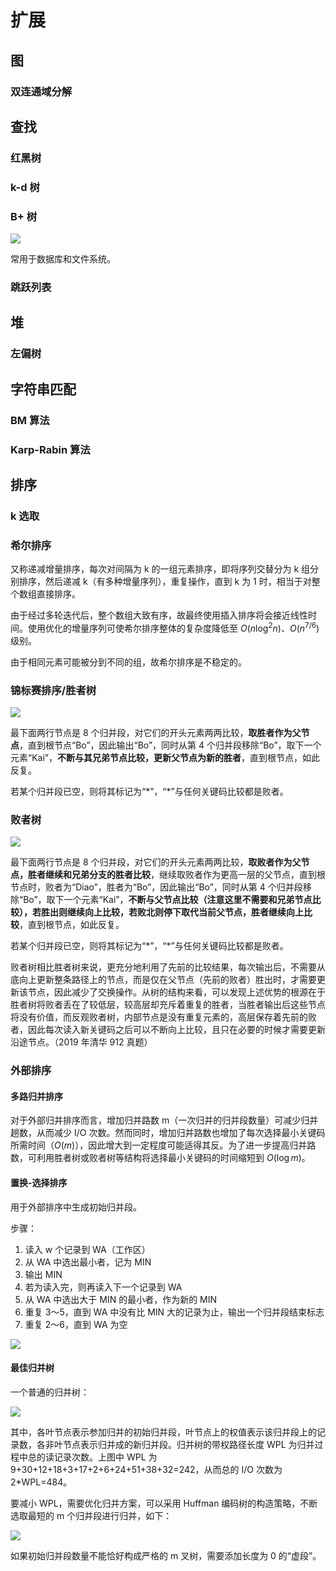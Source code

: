 # 扩展

## 图

### 双连通域分解

## 查找

### 红黑树

### k-d 树

### B+ 树

![](15691500419381.png)

常用于数据库和文件系统。

### 跳跃列表

## 堆

### 左偏树

## 字符串匹配

### BM 算法

### Karp-Rabin 算法

## 排序

### k 选取

### 希尔排序

又称递减增量排序，每次对间隔为 k 的一组元素排序，即将序列交替分为 k 组分别排序，然后递减 k（有多种增量序列），重复操作，直到 k 为 1 时，相当于对整个数组直接排序。

由于经过多轮迭代后，整个数组大致有序，故最终使用插入排序将会接近线性时间。使用优化的增量序列可使希尔排序整体的复杂度降低至 $O(n \log^2 n)$、$O(n^{7/6})$ 级别。

由于相同元素可能被分到不同的组，故希尔排序是不稳定的。

### 锦标赛排序/胜者树

![](15693050041271.jpg)

最下面两行节点是 8 个归并段，对它们的开头元素两两比较，**取胜者作为父节点**，直到根节点“Bo”，因此输出“Bo”，同时从第 4 个归并段移除“Bo”，取下一个元素“Kai”，**不断与其兄弟节点比较，更新父节点为新的胜者**，直到根节点，如此反复。

若某个归并段已空，则将其标记为“\*”，“\*”与任何关键码比较都是败者。

### 败者树

![](15693054373118.jpg)

最下面两行节点是 8 个归并段，对它们的开头元素两两比较，**取败者作为父节点，胜者继续和兄弟分支的胜者比较**，继续取败者作为更高一层的父节点，直到根节点时，败者为“Diao”，胜者为“Bo”，因此输出“Bo”，同时从第 4 个归并段移除“Bo”，取下一个元素“Kai”，**不断与父节点比较（注意这里不需要和兄弟节点比较），若胜出则继续向上比较，若败北则停下取代当前父节点，胜者继续向上比较**，直到根节点，如此反复。

若某个归并段已空，则将其标记为“\*”，“\*”与任何关键码比较都是败者。

败者树相比胜者树来说，更充分地利用了先前的比较结果，每次输出后，不需要从底向上更新整条路径上的节点，而是仅在父节点（先前的败者）胜出时，才需要更新该节点，因此减少了交换操作。从树的结构来看，可以发现上述优势的根源在于胜者树将败者丢在了较低层，较高层却充斥着重复的胜者，当胜者输出后这些节点将没有价值，而反观败者树，内部节点是没有重复元素的，高层保存着先前的败者，因此每次读入新关键码之后可以不断向上比较，且只在必要的时候才需要更新沿途节点。（2019 年清华 912 真题）

### 外部排序

#### 多路归并排序

对于外部归并排序而言，增加归并路数 m（一次归并的归并段数量）可减少归并趟数，从而减少 I/O 次数。然而同时，增加归并路数也增加了每次选择最小关键码所需时间（$O(m)$），因此增大到一定程度可能适得其反。为了进一步提高归并路数，可利用胜者树或败者树等结构将选择最小关键码的时间缩短到 $O(\log m)$。

#### 置换-选择排序

用于外部排序中生成初始归并段。

步骤：

1. 读入 w 个记录到 WA（工作区）
2. 从 WA 中选出最小者，记为 MIN
3. 输出 MIN
4. 若为读入完，则再读入下一个记录到 WA
5. 从 WA 中选出大于 MIN 的最小者，作为新的 MIN
6. 重复 3～5，直到 WA 中没有比 MIN 大的记录为止，输出一个归并段结束标志
7. 重复 2～6，直到 WA 为空

![](15693081023758.jpg)

#### 最佳归并树

一个普通的归并树：

![](15693110603949.jpg)

其中，各叶节点表示参加归并的初始归并段，叶节点上的权值表示该归并段上的记录数，各非叶节点表示归并成的新归并段。归并树的带权路径长度 WPL 为归并过程中总的读记录次数。上图中 WPL 为 9+30+12+18+3+17+2+6+24+51+38+32=242，从而总的 I/O 次数为 2\*WPL=484。

要减小 WPL，需要优化归并方案，可以采用 Huffman 编码树的构造策略，不断选取最短的 m 个归并段进行归并，如下：

![](15693113568077.jpg)

如果初始归并段数量不能恰好构成严格的 m 叉树，需要添加长度为 0 的“虚段”。
